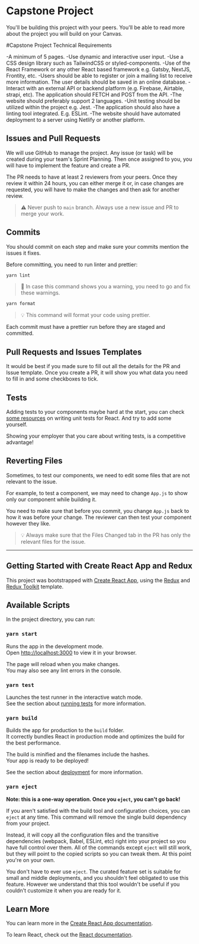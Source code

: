 # Capstone Project

You'll be building this project with your peers. You'll be able to read more about the project you will build on your Canvas.

#Capstone Project Technical Requirements

-A minimum of 5 pages.
-Use dynamic and interactive user input.
-Use a CSS design library such as TailwindCSS or styled-components.
-Use of the React Framework or any other React based framework e.g. Gatsby, NextJS, Frontity, etc.
-Users should be able to register or join a mailing list to receive more information. The user details should be saved in an online database.
-Interact with an external API or backend platform (e.g. Firebase, Airtable, strapi, etc). The application should FETCH and POST from the API.
-The website should preferably support 2 languages.
-Unit testing should be utilized within the project e.g. Jest.
-The application should also have a linting tool integrated. E.g. ESLint.
-The website should have automated deployment to a server using Netlify or another platform.

## Issues and Pull Requests

We will use GitHub to manage the project. Any issue (or task) will be created during your team's Sprint Planning. Then once assigned to you, you will have to implement the feature and create a PR.

The PR needs to have at least 2 reviewers from your peers. Once they review it within 24 hours, you can either merge it or, in case changes are requested, you will have to make the changes and then ask for another review.

> ⚠️ Never push to `main` branch. Always use a new issue and PR to merge your work.

## Commits

You should commit on each step and make sure your commits mention the issues it fixes.

Before committing, you need to run linter and prettier:

```bash
yarn lint
```

> 📌 In case this command shows you a warning, you need to go and fix these warnings.

```bash
yarn format
```

> 💡 This command will format your code using prettier.

Each commit must have a prettier run before they are staged and committed.

## Pull Requests and Issues Templates

It would be best if you made sure to fill out all the details for the PR and Issue template. Once you create a PR, it will show you what data you need to fill in and some checkboxes to tick.

## Tests

Adding tests to your components maybe hard at the start, you can check [some resources](https://reactresources.com/topics/testing) on writing unit tests for React. And try to add some yourself.

Showing your employer that you care about writing tests, is a competitive advantage!

## Reverting Files

Sometimes, to test our components, we need to edit some files that are not relevant to the issue.

For example, to test a component, we may need to change `App.js` to show only our component while building it.

You need to make sure that before you commit, you change `App.js` back to how it was before your change. The reviewer can then test your component however they like.

> 💡 Always make sure that the Files Changed tab in the PR has only the relevant files for the issue.

---

## Getting Started with Create React App and Redux

This project was bootstrapped with [Create React App](https://github.com/facebook/create-react-app), using the [Redux](https://redux.js.org/) and [Redux Toolkit](https://redux-toolkit.js.org/) template.

## Available Scripts

In the project directory, you can run:

### `yarn start`

Runs the app in the development mode.\
Open [http://localhost:3000](http://localhost:3000) to view it in your browser.

The page will reload when you make changes.\
You may also see any lint errors in the console.

### `yarn test`

Launches the test runner in the interactive watch mode.\
See the section about [running tests](https://facebook.github.io/create-react-app/docs/running-tests) for more information.

### `yarn build`

Builds the app for production to the `build` folder.\
It correctly bundles React in production mode and optimizes the build for the best performance.

The build is minified and the filenames include the hashes.\
Your app is ready to be deployed!

See the section about [deployment](https://facebook.github.io/create-react-app/docs/deployment) for more information.

### `yarn eject`

**Note: this is a one-way operation. Once you `eject`, you can't go back!**

If you aren't satisfied with the build tool and configuration choices, you can `eject` at any time. This command will remove the single build dependency from your project.

Instead, it will copy all the configuration files and the transitive dependencies (webpack, Babel, ESLint, etc) right into your project so you have full control over them. All of the commands except `eject` will still work, but they will point to the copied scripts so you can tweak them. At this point you're on your own.

You don't have to ever use `eject`. The curated feature set is suitable for small and middle deployments, and you shouldn't feel obligated to use this feature. However we understand that this tool wouldn't be useful if you couldn't customize it when you are ready for it.

## Learn More

You can learn more in the [Create React App documentation](https://facebook.github.io/create-react-app/docs/getting-started).

To learn React, check out the [React documentation](https://reactjs.org/).
